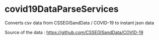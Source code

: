 # covid19DataParseServices
Converts csv data from CSSEGISandData / COVID-19 to instant json data

Source of the data : https://github.com/CSSEGISandData/COVID-19
